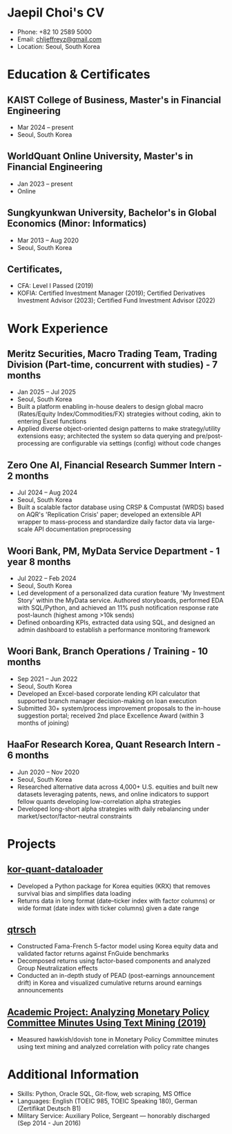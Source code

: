 # Jaepil Choi's CV

- Phone: +82 10 2589 5000
- Email: [chljeffreyz@gmail.com](mailto:chljeffreyz@gmail.com)
- Location: Seoul, South Korea


# Education & Certificates

## KAIST College of Business, Master's in Financial Engineering

- Mar 2024 – present
- Seoul, South Korea

## WorldQuant Online University, Master's in Financial Engineering

- Jan 2023 – present
- Online

## Sungkyunkwan University, Bachelor's in Global Economics (Minor: Informatics)

- Mar 2013 – Aug 2020
- Seoul, South Korea

## Certificates, 

- CFA: Level I Passed (2019)
- KOFIA: Certified Investment Manager (2019); Certified Derivatives Investment Advisor (2023); Certified Fund Investment Advisor (2022)

# Work Experience

## Meritz Securities, Macro Trading Team, Trading Division (Part-time, concurrent with studies) - 7 months

- Jan 2025 – Jul 2025
- Seoul, South Korea
- Built a platform enabling in-house dealers to design global macro (Rates/Equity Index/Commodities/FX) strategies without coding, akin to entering Excel functions
- Applied diverse object-oriented design patterns to make strategy/utility extensions easy; architected the system so data querying and pre/post-processing are configurable via settings (config) without code changes

## Zero One AI, Financial Research Summer Intern - 2 months

- Jul 2024 – Aug 2024
- Seoul, South Korea
- Built a scalable factor database using CRSP & Compustat (WRDS) based on AQR's 'Replication Crisis' paper; developed an extensible API wrapper to mass-process and standardize daily factor data via large-scale API documentation preprocessing

## Woori Bank, PM, MyData Service Department - 1 year 8 months

- Jul 2022 – Feb 2024
- Seoul, South Korea
- Led development of a personalized data curation feature 'My Investment Story' within the MyData service. Authored storyboards, performed EDA with SQL/Python, and achieved an 11% push notification response rate post-launch (highest among >10k sends)
- Defined onboarding KPIs, extracted data using SQL, and designed an admin dashboard to establish a performance monitoring framework

## Woori Bank, Branch Operations / Training - 10 months

- Sep 2021 – Jun 2022
- Seoul, South Korea
- Developed an Excel-based corporate lending KPI calculator that supported branch manager decision-making on loan execution
- Submitted 30+ system/process improvement proposals to the in-house suggestion portal; received 2nd place Excellence Award (within 3 months of joining)

## HaaFor Research Korea, Quant Research Intern - 6 months

- Jun 2020 – Nov 2020
- Seoul, South Korea
- Researched alternative data across 4,000+ U.S. equities and built new datasets leveraging patents, news, and online indicators to support fellow quants developing low-correlation alpha strategies
- Developed long-short alpha strategies with daily rebalancing under market/sector/factor-neutral constraints

# Projects

## [kor-quant-dataloader](https://www.placeholder.com/projects/1)

- Developed a Python package for Korea equities (KRX) that removes survival bias and simplifies data loading
- Returns data in long format (date–ticker index with factor columns) or wide format (date index with ticker columns) given a date range

## [qtrsch](https://www.placeholder.com/projects/2)

- Constructed Fama-French 5-factor model using Korea equity data and validated factor returns against FnGuide benchmarks
- Decomposed returns using factor-based components and analyzed Group Neutralization effects
- Conducted an in-depth study of PEAD (post-earnings announcement drift) in Korea and visualized cumulative returns around earnings announcements

## [Academic Project: Analyzing Monetary Policy Committee Minutes Using Text Mining (2019)](https://www.placeholder.com/projects/3)

- Measured hawkish/dovish tone in Monetary Policy Committee minutes using text mining and analyzed correlation with policy rate changes

# Additional Information

- Skills: Python, Oracle SQL, Git-flow, web scraping, MS Office
- Languages: English (TOEIC 985, TOEIC Speaking 180), German (Zertifikat Deutsch B1)
- Military Service: Auxiliary Police, Sergeant — honorably discharged (Sep 2014 - Jun 2016)
